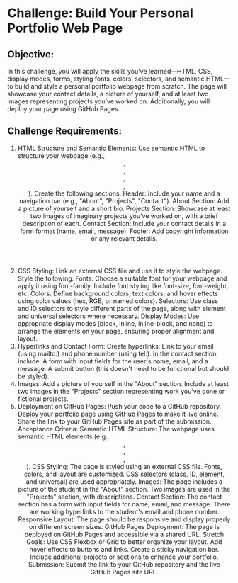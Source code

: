 # Challenge: Build Your Personal Portfolio Web Page

## Objective:
In this challenge, you will apply the skills you’ve learned—HTML, CSS, display modes, forms, styling fonts, colors, selectors, and semantic HTML—to build and style a personal portfolio webpage from scratch. The page will showcase your contact details, a picture of yourself, and at least two images representing projects you’ve worked on. Additionally, you will deploy your page using GitHub Pages.

## Challenge Requirements:
1. HTML Structure and Semantic Elements:
Use semantic HTML to structure your webpage (e.g., <header>, <main>, <section>, <footer>, <article>).
Create the following sections:
Header: Include your name and a navigation bar (e.g., "About", "Projects", "Contact").
About Section: Add a picture of yourself and a short bio.
Projects Section: Showcase at least two images of imaginary projects you’ve worked on, with a brief description of each.
Contact Section: Include your contact details in a form format (name, email, message).
Footer: Add copyright information or any relevant details.
2. CSS Styling:
Link an external CSS file and use it to style the webpage.
Style the following:
Fonts: Choose a suitable font for your webpage and apply it using font-family. Include font styling like font-size, font-weight, etc.
Colors: Define background colors, text colors, and hover effects using color values (hex, RGB, or named colors).
Selectors: Use class and ID selectors to style different parts of the page, along with element and universal selectors where necessary.
Display Modes: Use appropriate display modes (block, inline, inline-block, and none) to arrange the elements on your page, ensuring proper alignment and layout.
3. Hyperlinks and Contact Form:
Create hyperlinks:
Link to your email (using mailto:) and phone number (using tel:).
In the contact section, include:
A form with input fields for the user's name, email, and a message.
A submit button (this doesn't need to be functional but should be styled).
4. Images:
Add a picture of yourself in the "About" section.
Include at least two images in the "Projects" section representing work you've done or fictional projects.
5. Deployment on GitHub Pages:
Push your code to a GitHub repository.
Deploy your portfolio page using GitHub Pages to make it live online.
Share the link to your GitHub Pages site as part of the submission.
Acceptance Criteria:
Semantic HTML Structure:
The webpage uses semantic HTML elements (e.g., <header>, <section>, <article>, <footer>).
CSS Styling:
The page is styled using an external CSS file.
Fonts, colors, and layout are customized.
CSS selectors (class, ID, element, and universal) are used appropriately.
Images:
The page includes a picture of the student in the "About" section.
Two images are used in the "Projects" section, with descriptions.
Contact Section:
The contact section has a form with input fields for name, email, and message.
There are working hyperlinks to the student's email and phone number.
Responsive Layout:
The page should be responsive and display properly on different screen sizes.
GitHub Pages Deployment:
The page is deployed on GitHub Pages and accessible via a shared URL.
Stretch Goals:
Use CSS Flexbox or Grid to better organize your layout.
Add hover effects to buttons and links.
Create a sticky navigation bar.
Include additional projects or sections to enhance your portfolio.
Submission:
Submit the link to your GitHub repository and the live GitHub Pages site URL.